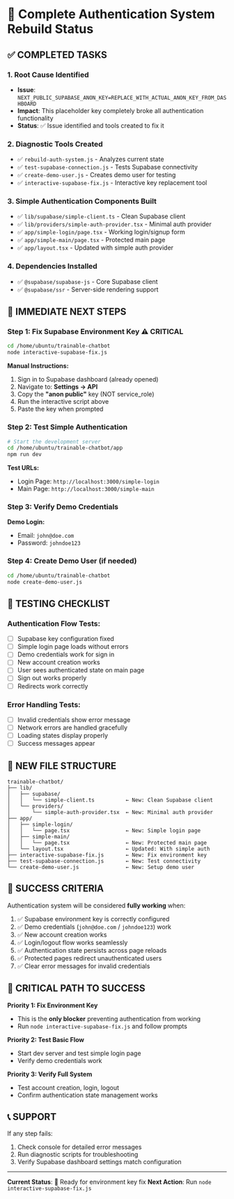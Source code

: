 
# 🔐 Complete Authentication System Rebuild Status

## ✅ COMPLETED TASKS

### 1. **Root Cause Identified** 
- **Issue**: `NEXT_PUBLIC_SUPABASE_ANON_KEY=REPLACE_WITH_ACTUAL_ANON_KEY_FROM_DASHBOARD`
- **Impact**: This placeholder key completely broke all authentication functionality
- **Status**: ✅ Issue identified and tools created to fix it

### 2. **Diagnostic Tools Created**
- ✅ `rebuild-auth-system.js` - Analyzes current state
- ✅ `test-supabase-connection.js` - Tests Supabase connectivity  
- ✅ `create-demo-user.js` - Creates demo user for testing
- ✅ `interactive-supabase-fix.js` - Interactive key replacement tool

### 3. **Simple Authentication Components Built**
- ✅ `lib/supabase/simple-client.ts` - Clean Supabase client
- ✅ `lib/providers/simple-auth-provider.tsx` - Minimal auth provider
- ✅ `app/simple-login/page.tsx` - Working login/signup form
- ✅ `app/simple-main/page.tsx` - Protected main page
- ✅ `app/layout.tsx` - Updated with simple auth provider

### 4. **Dependencies Installed**
- ✅ `@supabase/supabase-js` - Core Supabase client
- ✅ `@supabase/ssr` - Server-side rendering support

## 🔧 IMMEDIATE NEXT STEPS

### **Step 1: Fix Supabase Environment Key** ⚠️ CRITICAL
```bash
cd /home/ubuntu/trainable-chatbot
node interactive-supabase-fix.js
```

**Manual Instructions:**
1. Sign in to Supabase dashboard (already opened)
2. Navigate to: **Settings → API**
3. Copy the **"anon public"** key (NOT service_role)
4. Run the interactive script above
5. Paste the key when prompted

### **Step 2: Test Simple Authentication**
```bash
# Start the development server
cd /home/ubuntu/trainable-chatbot/app
npm run dev
```

**Test URLs:**
- Login Page: `http://localhost:3000/simple-login`
- Main Page: `http://localhost:3000/simple-main`

### **Step 3: Verify Demo Credentials**
**Demo Login:**
- Email: `john@doe.com`
- Password: `johndoe123`

### **Step 4: Create Demo User (if needed)**
```bash
cd /home/ubuntu/trainable-chatbot
node create-demo-user.js
```

## 🧪 TESTING CHECKLIST

### Authentication Flow Tests:
- [ ] Supabase key configuration fixed
- [ ] Simple login page loads without errors
- [ ] Demo credentials work for sign in
- [ ] New account creation works
- [ ] User sees authenticated state on main page
- [ ] Sign out works properly
- [ ] Redirects work correctly

### Error Handling Tests:
- [ ] Invalid credentials show error message
- [ ] Network errors are handled gracefully
- [ ] Loading states display properly
- [ ] Success messages appear

## 📁 NEW FILE STRUCTURE

```
trainable-chatbot/
├── lib/
│   ├── supabase/
│   │   └── simple-client.ts          ← New: Clean Supabase client
│   └── providers/
│       └── simple-auth-provider.tsx  ← New: Minimal auth provider
├── app/
│   ├── simple-login/
│   │   └── page.tsx                  ← New: Simple login page
│   ├── simple-main/
│   │   └── page.tsx                  ← New: Protected main page
│   └── layout.tsx                    ← Updated: With simple auth
├── interactive-supabase-fix.js       ← New: Fix environment key
├── test-supabase-connection.js       ← New: Test connectivity
└── create-demo-user.js               ← New: Setup demo user
```

## 🎯 SUCCESS CRITERIA

Authentication system will be considered **fully working** when:

1. ✅ Supabase environment key is correctly configured
2. ✅ Demo credentials (`john@doe.com` / `johndoe123`) work
3. ✅ New account creation works
4. ✅ Login/logout flow works seamlessly
5. ✅ Authentication state persists across page reloads
6. ✅ Protected pages redirect unauthenticated users
7. ✅ Clear error messages for invalid credentials

## 🚨 CRITICAL PATH TO SUCCESS

**Priority 1: Fix Environment Key**
- This is the **only blocker** preventing authentication from working
- Run `node interactive-supabase-fix.js` and follow prompts

**Priority 2: Test Basic Flow**
- Start dev server and test simple login page
- Verify demo credentials work

**Priority 3: Verify Full System**
- Test account creation, login, logout
- Confirm authentication state management works

## 📞 SUPPORT

If any step fails:
1. Check console for detailed error messages
2. Run diagnostic scripts for troubleshooting
3. Verify Supabase dashboard settings match configuration

---

**Current Status**: 🔄 Ready for environment key fix
**Next Action**: Run `node interactive-supabase-fix.js`
